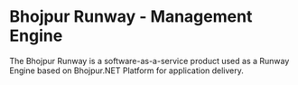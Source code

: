 # Bhojpur Runway - Management Engine
The Bhojpur Runway is a software-as-a-service product used as a Runway Engine based on Bhojpur.NET Platform for application delivery.
